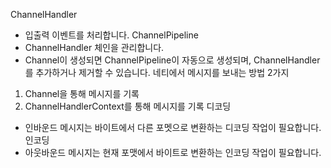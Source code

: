 ChannelHandler
- 입출력 이벤트를 처리합니다.
ChannelPipeline
- ChannelHandler 체인을 관리합니다.
- Channel이 생성되면 ChannelPipeline이 자동으로 생성되며, ChannelHandler를 추가하거나 제거할 수 있습니다.
네티에서 메시지를 보내는 방법 2가지
1. Channel을 통해 메시지를 기록
2. ChannelHandlerContext를 통해 메시지를 기록
디코딩
- 인바운드 메시지는 바이트에서 다른 포멧으로 변환하는 디코딩 작업이 필요합니다.
인코딩
- 아웃바운드 메시지는 현재 포맷에서 바이트로 변환하는 인코딩 작업이 필요합니다.